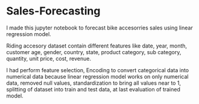 # Sales-Forecasting

I made this jupyter notebook to forecast bike accesorries sales using linear regression model.

Riding accesory dataset contain different features like date, year, month, customer age, gender, country, state, product category, sub category, quantity, unit price, cost, revenue.

I had perform feature selection, Encoding to convert categorical data into numerical data because linear regression model works on only numerical data, removed null values, standardization to bring all values near to 1, splitting of dataset into train and test data, at last evaluation of trained model.
